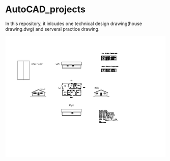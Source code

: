 # AutoCAD_projects

In this repository, it inlcudes one technical design drawing(house drawing.dwg) and serveral practice drawing.

![image](https://github.com/wanzhaohong/AutoCAD_projects/blob/main/house_drawing.png)
